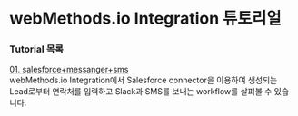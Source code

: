 # webMethods.io Integration 튜토리얼  
  
  
  ### Tutorial 목록  
  [01. salesforce+messanger+sms](./salesforce+messanger+sms/)  
  webMethods.io Integration에서 Salesforce connector을 이용하여 생성되는 Lead로부터 연락처를 입력하고 Slack과 SMS를 보내는 workflow를 살펴볼 수 있습니다.  
  
  
